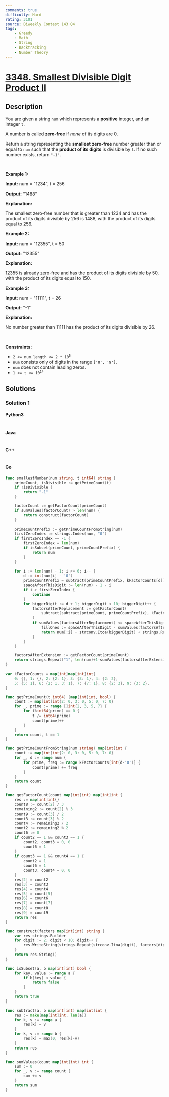 ```yaml
---
comments: true
difficulty: Hard
rating: 3101
source: Biweekly Contest 143 Q4
tags:
    - Greedy
    - Math
    - String
    - Backtracking
    - Number Theory
---
```


<!-- problem:start -->

# [3348. Smallest Divisible Digit Product II](https://leetcode.com/problems/smallest-divisible-digit-product-ii)

## Description

<!-- description:start -->

<p>You are given a string <code>num</code> which represents a <strong>positive</strong> integer, and an integer <code>t</code>.</p>

<p>A number is called <strong>zero-free</strong> if <em>none</em> of its digits are 0.</p>

<p>Return a string representing the <strong>smallest</strong> <strong>zero-free</strong> number greater than or equal to <code>num</code> such that the <strong>product of its digits</strong> is divisible by <code>t</code>. If no such number exists, return <code>&quot;-1&quot;</code>.</p>

<p>&nbsp;</p>
<p><strong class="example">Example 1:</strong></p>

<div class="example-block">
<p><strong>Input:</strong> <span class="example-io">num = &quot;1234&quot;, t = 256</span></p>

<p><strong>Output:</strong> <span class="example-io">&quot;1488&quot;</span></p>

<p><strong>Explanation:</strong></p>

<p>The smallest zero-free number that is greater than 1234 and has the product of its digits divisible by 256 is 1488, with the product of its digits equal to 256.</p>
</div>

<p><strong class="example">Example 2:</strong></p>

<div class="example-block">
<p><strong>Input:</strong> <span class="example-io">num = &quot;12355&quot;, t = 50</span></p>

<p><strong>Output:</strong> <span class="example-io">&quot;12355&quot;</span></p>

<p><strong>Explanation:</strong></p>

<p>12355 is already zero-free and has the product of its digits divisible by 50, with the product of its digits equal to 150.</p>
</div>

<p><strong class="example">Example 3:</strong></p>

<div class="example-block">
<p><strong>Input:</strong> <span class="example-io">num = &quot;11111&quot;, t = 26</span></p>

<p><strong>Output:</strong> <span class="example-io">&quot;-1&quot;</span></p>

<p><strong>Explanation:</strong></p>

<p>No number greater than 11111 has the product of its digits divisible by 26.</p>
</div>

<p>&nbsp;</p>
<p><strong>Constraints:</strong></p>

<ul>
	<li><code>2 &lt;= num.length &lt;= 2 * 10<sup>5</sup></code></li>
	<li><code>num</code> consists only of digits in the range <code>[&#39;0&#39;, &#39;9&#39;]</code>.</li>
	<li><code>num</code> does not contain leading zeros.</li>
	<li><code>1 &lt;= t &lt;= 10<sup>14</sup></code></li>
</ul>

<!-- description:end -->

## Solutions

<!-- solution:start -->

### Solution 1

<!-- tabs:start -->

#### Python3

```python

```

#### Java

```java

```

#### C++

```cpp

```

#### Go

```go
func smallestNumber(num string, t int64) string {
	primeCount, isDivisible := getPrimeCount(t)
	if !isDivisible {
		return "-1"
	}

	factorCount := getFactorCount(primeCount)
	if sumValues(factorCount) > len(num) {
		return construct(factorCount)
	}

	primeCountPrefix := getPrimeCountFromString(num)
	firstZeroIndex := strings.Index(num, "0")
	if firstZeroIndex == -1 {
		firstZeroIndex = len(num)
		if isSubset(primeCount, primeCountPrefix) {
			return num
		}
	}

	for i := len(num) - 1; i >= 0; i-- {
		d := int(num[i] - '0')
		primeCountPrefix = subtract(primeCountPrefix, kFactorCounts[d])
		spaceAfterThisDigit := len(num) - 1 - i
		if i > firstZeroIndex {
			continue
		}
		for biggerDigit := d + 1; biggerDigit < 10; biggerDigit++ {
			factorsAfterReplacement := getFactorCount(
				subtract(subtract(primeCount, primeCountPrefix), kFactorCounts[biggerDigit]),
			)
			if sumValues(factorsAfterReplacement) <= spaceAfterThisDigit {
				fillOnes := spaceAfterThisDigit - sumValues(factorsAfterReplacement)
				return num[:i] + strconv.Itoa(biggerDigit) + strings.Repeat("1", fillOnes) + construct(factorsAfterReplacement)
			}
		}
	}

	factorsAfterExtension := getFactorCount(primeCount)
	return strings.Repeat("1", len(num)+1-sumValues(factorsAfterExtension)) + construct(factorsAfterExtension)
}

var kFactorCounts = map[int]map[int]int{
	0: {}, 1: {}, 2: {2: 1}, 3: {3: 1}, 4: {2: 2},
	5: {5: 1}, 6: {2: 1, 3: 1}, 7: {7: 1}, 8: {2: 3}, 9: {3: 2},
}

func getPrimeCount(t int64) (map[int]int, bool) {
	count := map[int]int{2: 0, 3: 0, 5: 0, 7: 0}
	for _, prime := range []int{2, 3, 5, 7} {
		for t%int64(prime) == 0 {
			t /= int64(prime)
			count[prime]++
		}
	}
	return count, t == 1
}

func getPrimeCountFromString(num string) map[int]int {
	count := map[int]int{2: 0, 3: 0, 5: 0, 7: 0}
	for _, d := range num {
		for prime, freq := range kFactorCounts[int(d-'0')] {
			count[prime] += freq
		}
	}
	return count
}

func getFactorCount(count map[int]int) map[int]int {
	res := map[int]int{}
	count8 := count[2] / 3
	remaining2 := count[2] % 3
	count9 := count[3] / 2
	count3 := count[3] % 2
	count4 := remaining2 / 2
	count2 := remaining2 % 2
	count6 := 0
	if count2 == 1 && count3 == 1 {
		count2, count3 = 0, 0
		count6 = 1
	}
	if count3 == 1 && count4 == 1 {
		count2 = 1
		count6 = 1
		count3, count4 = 0, 0
	}
	res[2] = count2
	res[3] = count3
	res[4] = count4
	res[5] = count[5]
	res[6] = count6
	res[7] = count[7]
	res[8] = count8
	res[9] = count9
	return res
}

func construct(factors map[int]int) string {
	var res strings.Builder
	for digit := 2; digit < 10; digit++ {
		res.WriteString(strings.Repeat(strconv.Itoa(digit), factors[digit]))
	}
	return res.String()
}

func isSubset(a, b map[int]int) bool {
	for key, value := range a {
		if b[key] < value {
			return false
		}
	}
	return true
}

func subtract(a, b map[int]int) map[int]int {
	res := make(map[int]int, len(a))
	for k, v := range a {
		res[k] = v
	}
	for k, v := range b {
		res[k] = max(0, res[k]-v)
	}
	return res
}

func sumValues(count map[int]int) int {
	sum := 0
	for _, v := range count {
		sum += v
	}
	return sum
}
```

<!-- tabs:end -->

<!-- solution:end -->

<!-- problem:end -->
